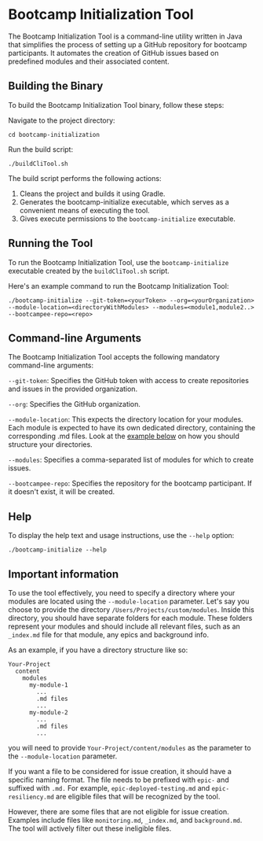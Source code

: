# Bootcamp Initialization Tool

The Bootcamp Initialization Tool is a command-line utility written in Java that simplifies the process
of setting up a GitHub repository for bootcamp participants. It automates the creation of GitHub issues based
on predefined modules and their associated content.

## Building the Binary

To build the Bootcamp Initialization Tool binary, follow these steps:

Navigate to the project directory:

`cd bootcamp-initialization`

Run the build script:

`./buildCliTool.sh`

The build script performs the following actions:

1) Cleans the project and builds it using Gradle.
2) Generates the bootcamp-initialize executable, which serves as a convenient means of executing the tool.
3) Gives execute permissions to the `bootcamp-initialize` executable.

## Running the Tool

To run the Bootcamp Initialization Tool, use the `bootcamp-initialize` executable created by the `buildCliTool.sh` script.

Here's an example command to run the Bootcamp Initialization Tool:

`./bootcamp-initialize --git-token=<yourToken> --org=<yourOrganization> --module-location=<directoryWithModules> --modules=<module1,module2..> --bootcampee-repo=<repo>`

## Command-line Arguments

The Bootcamp Initialization Tool accepts the following mandatory command-line arguments:

`--git-token`: Specifies the GitHub token with access to create repositories and issues in the provided organization.

`--org`: Specifies the GitHub organization.

`--module-location`: This expects the directory location for your modules. Each module is expected to have its own 
dedicated directory, containing the corresponding .md files. Look at the [example below](#important-information) on how you should structure your
directories.

`--modules`: Specifies a comma-separated list of modules for which to create issues.

`--bootcampee-repo`: Specifies the repository for the bootcamp participant. If it doesn't exist, it will be created.


## Help

To display the help text and usage instructions, use the `--help` option:

`./bootcamp-initialize --help`


## Important information

To use the tool effectively, you need to specify a directory where your modules are located using the `--module-location`
parameter. Let's say you choose to provide the directory `/Users/Projects/custom/modules`. Inside this directory, you should have separate
folders for each module. These folders represent your modules and should include all relevant files, such as an
`_index.md` file for that module, any epics and background info.

As an example, if you have a directory structure like so:

```
Your-Project
  content
    modules
      my-module-1
        ...
        .md files
        ...
      my-module-2
        ...
        .md files
        ...
```
you will need to provide `Your-Project/content/modules` as the parameter to the `--module-location` parameter.

If you want a file to be considered for issue creation, it should have a specific naming format. The file needs to be
prefixed with `epic-` and suffixed with `.md.` For example, `epic-deployed-testing.md` and `epic-resiliency.md` are eligible files
that will be recognized by the tool.

However, there are some files that are not eligible for issue creation. Examples include files like `monitoring.md`, `_index.md`,
and `background.md`. The tool will actively filter out these ineligible files.